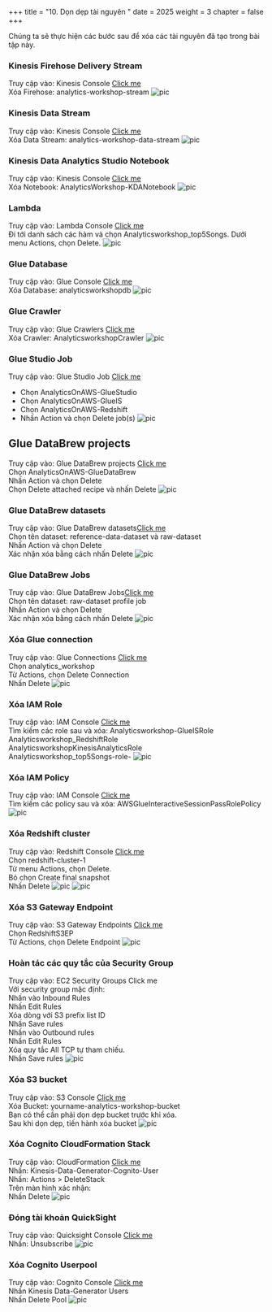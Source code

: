 +++
title = "10. Dọn dẹp tài nguyên  "
date = 2025
weight = 3
chapter = false
+++

Chúng ta sẽ thực hiện các bước sau để xóa các tài nguyên đã tạo trong bài tập này.

### Kinesis Firehose Delivery Stream ###
Truy cập vào: Kinesis Console [Click me](https://console.aws.amazon.com/firehose/home?region=us-east-1#/)  
Xóa Firehose: analytics-workshop-stream
![pic](/anworkshopaws/images/10-cleanup/1.png)

### Kinesis Data Stream ###
Truy cập vào: Kinesis Console [Click me](https://console.aws.amazon.com/kinesis/home?region=us-east-1#/)  
Xóa Data Stream: analytics-workshop-data-stream
![pic](/anworkshopaws/images/10-cleanup/2.png)

### Kinesis Data Analytics Studio Notebook ###
Truy cập vào: Kinesis Console [Click me](https://console.aws.amazon.com/kinesisanalytics/home?region=us-east-1#/)  
Xóa Notebook: AnalyticsWorkshop-KDANotebook
![pic](/anworkshopaws/images/10-cleanup/3.png)

### Lambda ###
Truy cập vào: Lambda Console [Click me](https://console.aws.amazon.com/lambda/home?region=us-east-1)  
Đi tới danh sách các hàm và chọn Analyticsworkshop_top5Songs.
Dưới menu Actions, chọn Delete.
![pic](/anworkshopaws/images/10-cleanup/4.png)

### Glue Database ###
Truy cập vào: Glue Console [Click me](https://console.aws.amazon.com/glue/home?region=us-east-1#catalog:tab=databases)  
Xóa Database: analyticsworkshopdb
![pic](/anworkshopaws/images/10-cleanup/5.png)

### Glue Crawler ###
Truy cập vào: Glue Crawlers [Click me](https://console.aws.amazon.com/glue/home?region=us-east-1#catalog:tab=crawlers)  
Xóa Crawler: AnalyticsworkshopCrawler
![pic](/anworkshopaws/images/10-cleanup/6.png)

### Glue Studio Job ###
Truy cập vào: Glue Studio Job [Click me](https://us-east-1.console.aws.amazon.com/gluestudio/home?region=us-east-1#/jobs)  
- Chọn AnalyticsOnAWS-GlueStudio
- Chọn AnalyticsOnAWS-GlueIS
- Chọn AnalyticsOnAWS-Redshift
- Nhấn Action và chọn Delete job(s)
![pic](/anworkshopaws/images/10-cleanup/7.png)

## Glue DataBrew projects ###
Truy cập vào: Glue DataBrew projects [Click me](https://console.aws.amazon.com/databrew/home?region=us-east-1#projects)  
Chọn AnalyticsOnAWS-GlueDataBrew  
Nhấn Action và chọn Delete  
Chọn Delete attached recipe và nhấn Delete
![pic](/anworkshopaws/images/10-cleanup/8.png)

### Glue DataBrew datasets ###
Truy cập vào: Glue DataBrew datasets[Click me](https://console.aws.amazon.com/databrew/home?region=us-east-1#datasets)  
Chọn tên dataset: reference-data-dataset và raw-dataset  
Nhấn Action và chọn Delete  
Xác nhận xóa bằng cách nhấn Delete
![pic](/anworkshopaws/images/10-cleanup/9.png)

### Glue DataBrew Jobs ###
Truy cập vào: Glue DataBrew Jobs[Click me](https://console.aws.amazon.com/databrew/home?region=us-east-1#jobs?tab=profile)  
Chọn tên dataset: raw-dataset profile job  
Nhấn Action và chọn Delete  
Xác nhận xóa bằng cách nhấn Delete
![pic](/anworkshopaws/images/10-cleanup/10.png)

### Xóa Glue connection ###
Truy cập vào: Glue Connections [Click me](https://us-east-1.console.aws.amazon.com/glue/homeregion=us-east-1#catalog:tab=connections)  
Chọn analytics_workshop  
Từ Actions, chọn Delete Connection  
Nhấn Delete
![pic](/anworkshopaws/images/10-cleanup/11.png)

### Xóa IAM Role ###
Truy cập vào: IAM Console [Click me](https://console.aws.amazon.com/iam/home?region=us-east-1#/roles)  
Tìm kiếm các role sau và xóa:
Analyticsworkshop-GlueISRole  
Analyticsworkshop_RedshiftRole  
AnalyticsworkshopKinesisAnalyticsRole  
Analyticsworkshop_top5Songs-role-
![pic](/anworkshopaws/images/10-cleanup/12.png)

### Xóa IAM Policy ###
Truy cập vào: IAM Console [Click me](https://us-east-1.console.aws.amazon.com/iamv2/home?region=us-east-1#/policies)  
Tìm kiếm các policy sau và xóa:
AWSGlueInteractiveSessionPassRolePolicy
![pic](/anworkshopaws/images/10-cleanup/13.png)

### Xóa Redshift cluster ###
Truy cập vào: Redshift Console [Click me](https://console.aws.amazon.com/redshiftv2/home?region=us-east-1)  
Chọn redshift-cluster-1  
Từ menu Actions, chọn Delete.  
Bỏ chọn Create final snapshot  
Nhấn Delete
![pic](/anworkshopaws/images/10-cleanup/14.png)
![pic](/anworkshopaws/images/10-cleanup/15.png)

### Xóa S3 Gateway Endpoint ###
Truy cập vào: S3 Gateway Endpoints [Click me](https://console.aws.amazon.com/vpc/home?region=us-east-1#Endpoints:sort=vpcEndpointId)  
Chọn RedshiftS3EP  
Từ Actions, chọn Delete Endpoint
![pic](/anworkshopaws/images/10-cleanup/16.png)

### Hoàn tác các quy tắc của Security Group ###
Truy cập vào: EC2 Security Groups Click me  
Với security group mặc định:  
Nhấn vào Inbound Rules  
Nhấn Edit Rules  
Xóa dòng với S3 prefix list ID  
Nhấn Save rules  
Nhấn vào Outbound rules  
Nhấn Edit Rules  
Xóa quy tắc All TCP tự tham chiếu.  
Nhấn Save rules
![pic](/anworkshopaws/images/10-cleanup/17.png)

### Xóa S3 bucket ###
Truy cập vào: S3 Console [Click me](https://s3.console.aws.amazon.com/s3/home?region=us-east-1)  
Xóa Bucket: yourname-analytics-workshop-bucket  
Bạn có thể cần phải dọn dẹp bucket trước khi xóa.  
Sau khi dọn dẹp, tiến hành xóa bucket
![pic](/anworkshopaws/images/10-cleanup/18.png)

### Xóa Cognito CloudFormation Stack ###
Truy cập vào: CloudFormation [Click me](https://us-east-1.quicksight.aws.amazon.com/en/admin#permissions)  
Nhấn: Kinesis-Data-Generator-Cognito-User  
Nhấn: Actions > DeleteStack  
Trên màn hình xác nhận:  
Nhấn Delete
![pic](/anworkshopaws/images/10-cleanup/19.png)

### Đóng tài khoản QuickSight ###
Truy cập vào: Quicksight Console [Click me](https://us-east-1.quicksight.aws.amazon.com/en/admin#permissions)  
Nhấn: Unsubscribe
![pic](/anworkshopaws/images/10-cleanup/20.png)

### Xóa Cognito Userpool ###
Truy cập vào: Cognito Console [Click me](https://us-west-2.console.aws.amazon.com/cognito/users/)  
Nhấn Kinesis Data-Generator Users  
Nhấn Delete Pool
![pic](/anworkshopaws/images/10-cleanup/21.png)
